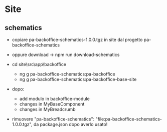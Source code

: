 # Site

## schematics
- copiare pa-backoffice-schematics-1.0.0.tgz in site dal progetto pa-backoffice-schematics
- oppure download -> npm run download-schematics

- cd site\src\app\backoffice
    - ng g pa-backoffice-schematics:pa-backoffice
    - ng g pa-backoffice-schematics:pa-backoffice-base-site

- dopo:
    - add modulo in backoffice-module
    - changes in MyBaseComponent
    - changes in MyBreadcrumb

- rimuovere "pa-backoffice-schematics": "file:pa-backoffice-schematics-1.0.0.tgz", da package.json dopo averlo usato!